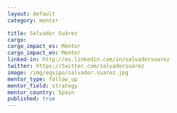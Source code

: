 ```yaml
---
layout: default
category: mentor

title: Salvador Suárez
cargo:
cargo_impact_es: Mentor
cargo_impact_en: Mentor
linked-in: http://es.linkedin.com/in/salvadorsuarez
twitter: https://twitter.com/salvadorsuarez
image: /img/equipo/salvador.suarez.jpg
mentor_type: follow_up
mentor_field: strategy
mentor_country: Spain
published: true
---
```


